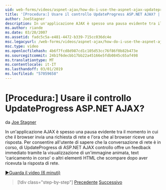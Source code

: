 ```yaml
---
uid: web-forms/videos/aspnet-ajax/how-do-i-use-the-aspnet-ajax-updateprogress-control
title: '[Procedura:] Usare il controllo UpdateProgress ASP.NET AJAX? | Microsoft Docs'
author: JoeStagner
description: In un'applicazione AJAX è spesso una pausa evidente tra il momento in cui che il browser invia una richiesta di rete e l'ora che al browser riceve una risposta. T...
ms.author: riande
ms.date: 03/20/2007
ms.assetid: fadc5c5a-e481-4472-b339-715cc036dc4e
msc.legacyurl: /web-forms/videos/aspnet-ajax/how-do-i-use-the-aspnet-ajax-updateprogress-control
msc.type: video
ms.openlocfilehash: 4b6f7fcd8d987cd1c105d53cc76f86f0b82b473e
ms.sourcegitcommit: 24b1f6decbb17bb22a45166e5fdb0845c65af498
ms.translationtype: MT
ms.contentlocale: it-IT
ms.lasthandoff: 03/01/2019
ms.locfileid: "57059658"
---
```

<a name="how-do-i-use-the-aspnet-ajax-updateprogress-control"></a>[Procedura:] Usare il controllo UpdateProgress ASP.NET AJAX?
====================
da [Joe Stagner](https://github.com/JoeStagner)

In un'applicazione AJAX è spesso una pausa evidente tra il momento in cui che il browser invia una richiesta di rete e l'ora che al browser riceve una risposta. Per consentire all'utente di sapere che la conversazione di rete è in corso, di UpdateProgress di ASP.NET AJAX controllo offre un feedback immediato tramite la visualizzazione di un'immagine animata, text 'caricamento in corso' o altri elementi HTML che scompare dopo aver ricevuta la risposta di rete.

[&#9654;Guarda il video (6 minuti)](https://channel9.msdn.com/Blogs/ASP-NET-Site-Videos/how-do-i-use-the-aspnet-ajax-updateprogress-control)

> [!div class="step-by-step"]
> [Precedente](how-do-i-implement-the-incremental-page-display-pattern-using-http-get-and-post.md)
> [Successivo](how-do-i-use-the-aspnet-ajax-history-control.md)
